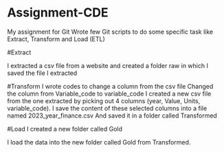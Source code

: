 # Assignment-CDE
My assignment for Git
Wrote few Git scripts to do some specific task like Extract, Transform and Load (ETL)

#Extract

I extracted a csv file from a website and created a folder raw in which I saved the file I extracted 

#Transform
I wrote codes to change a column from the csv file
Changed the column from Variable_code to variable_code
I created a new csv file from the one extracted by picking out 4 columns (year, Value, Units, variable_code). 
I save the content of these selected columns into a file named 2023_year_finance.csv
And saved it in a folder called Transformed 

#Load
I created a new folder called Gold

I load the data into the new folder called Gold from Transformed.
